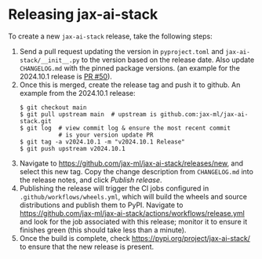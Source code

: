# Releasing jax-ai-stack

To create a new `jax-ai-stack` release, take the following steps:

1. Send a pull request updating the version in `pyproject.toml` and
   `jax-ai-stack/__init__.py` to the version based on the release date.
   Also update `CHANGELOG.md` with the pinned package versions.
   (an example for the 2024.10.1 release is [PR #50]).
2. Once this is merged, create the release tag and push it to github. An
   example from the 2024.10.1 release:
   ```
   $ git checkout main
   $ git pull upstream main  # upstream is github.com:jax-ml/jax-ai-stack.git
   $ git log  # view commit log & ensure the most recent commit
              # is your version update PR
   $ git tag -a v2024.10.1 -m "v2024.10.1 Release"
   $ git push upstream v2024.10.1
   ```
3. Navigate to https://github.com/jax-ml/jax-ai-stack/releases/new, and select
   this new tag. Copy the change description from `CHANGELOG.md` into the
   release notes, and click *Publish release*.
4. Publishing the release will trigger the CI jobs configured in
   `.github/workflows/wheels.yml`, which will build the wheels and source
   distributions and publish them to PyPI. Navigate to
   https://github.com/jax-ml/jax-ai-stack/actions/workflows/release.yml and
   look for the job associated with this release; monitor it to ensure it
   finishes green (this should take less than a minute).
5. Once the build is complete, check https://pypi.org/project/jax-ai-stack/
   to ensure that the new release is present.

[PR #50]: https://github.com/jax-ml/jax-ai-stack/pull/50
